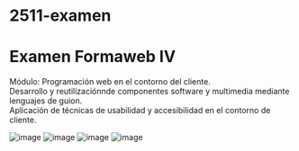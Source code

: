 # 2511-examen
<h1>Examen Formaweb IV</h1>
<p>Módulo: Programación web en el contorno del cliente. <br>
Desarrollo y reutilizaciónnde componentes software y multimedia mediante lenguajes de guion.<br>
Aplicación de técnicas de usabilidad y accesibilidad en el contorno de cliente.</p>

![image](https://user-images.githubusercontent.com/91051075/178925393-77582f76-81c5-4034-a8a8-780aa60edc4d.png)
![image](https://user-images.githubusercontent.com/91051075/178925475-70329b85-a452-48e1-8f1c-e54a94eebe5c.png)
![image](https://user-images.githubusercontent.com/91051075/178925557-375858bb-5a34-479e-8db6-45ee6645a6bc.png)
![image](https://user-images.githubusercontent.com/91051075/178925602-fd9fbdc0-3993-48bc-b90b-e5baa335f0bc.png)


